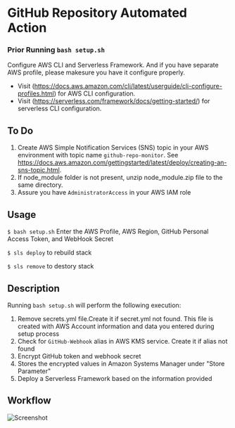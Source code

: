 # GitHub Repository Automated Action
### Prior Running ```bash setup.sh```
Configure AWS CLI and Serverless Framework. And if you have separate AWS profile, please makesure you have it configure properly.
* Visit (https://docs.aws.amazon.com/cli/latest/userguide/cli-configure-profiles.html) for AWS CLI configuration.
* Visit (https://serverless.com/framework/docs/getting-started/) for serverless CLI configuration.

## To Do

1. Create AWS Simple Notification Services (SNS) topic in your AWS environment with topic name ``` github-repo-monitor ```. See https://docs.aws.amazon.com/gettingstarted/latest/deploy/creating-an-sns-topic.html.
2. If node_module folder is not present, unzip node_module.zip file to the same directory.
3. Assure you have ```AdministratorAccess``` in your AWS IAM role


## Usage

```$ bash setup.sh``` Enter the AWS Profile, AWS Region, GitHub Personal Access Token, and WebHook Secret

```$ sls deploy``` to rebuild stack

```$ sls remove``` to destory stack

## Description

Running ```bash setup.sh``` will perform the following execution:
1. Remove secrets.yml file.Create it if secret.yml not found. This file is created with AWS Account information and data you entered during setup process
2. Check for ```GitHub-Webhook``` alias in AWS KMS service. Create it if alias not found
3. Encrypt GitHub token and webhook secret
4. Stores the encrypted values in Amazon Systems Manager under "Store Parameter"
5. Deploy a Serverless Framework based on the information provided

## Workflow

![Screenshot](aws-github-webhook.png)
